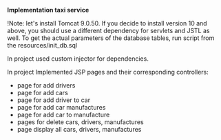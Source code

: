 **Implementation taxi service**
 

!Note: let's install Tomcat 9.0.50. If you decide to install version 10 and above, you should use a different dependency for servlets and JSTL as well.
To get the actual parameters of the database tables, run script from the resources/init_db.sql

In project used custom injector for dependencies.

In project Implemented JSP pages and their corresponding controllers:
- page for add drivers
- page for add cars
- page for add driver to car
- page for add car manufactures
- page for add car to manufacture
- pages for delete cars, drivers, manufactures
- page display all cars, drivers, manufactures

